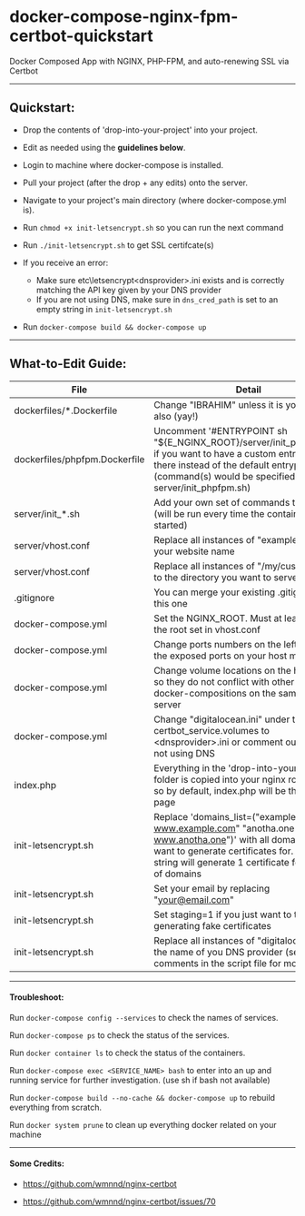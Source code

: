 # docker-compose-nginx-fpm-certbot-quickstart
 Docker Composed App with NGINX, PHP-FPM, and auto-renewing SSL via Certbot

---

## Quickstart:
- Drop the contents of 'drop-into-your-project' into your project.

- Edit as needed using the **guidelines below**.

- Login to machine where docker-compose is installed.

- Pull your project (after the drop + any edits) onto the server.

- Navigate to your project's main directory (where docker-compose.yml is).

- Run `chmod +x init-letsencrypt.sh` so you can run the next command

- Run `./init-letsencrypt.sh` to get SSL certifcate(s)

- If you receive an error:

  - Make sure etc\letsencrypt\<dnsprovider>.ini exists and is correctly matching the API key given by your DNS provider
  - If you are not using DNS, make sure in `dns_cred_path` is set to an empty string in `init-letsencrypt.sh`

- Run `docker-compose build && docker-compose up`

---

## What-to-Edit Guide:

File | Detail | Example
--- | --- | ---
dockerfiles/\*.Dockerfile | Change "IBRAHIM" unless it is your name also (yay!) | *LABEL MAINTAINER="JOHN DOE"*
dockerfiles/phpfpm.Dockerfile | Uncomment '#ENTRYPOINT sh "${E_NGINX_ROOT}/server/init_phpfpm.sh"' if you want to have a custom entrypoint there instead of the default entrypoint (command(s) would be specified in server/init_phpfpm.sh) | *ENTRYPOINT sh "${E_NGINX_ROOT}/server/init_phpfpm.sh"*
server/init_\*.sh | Add your own set of commands to be run (will be run every time the container is started) | *echo container started!*
server/vhost.conf | Replace all instances of "example.org" with your website name | *example.org*
server/vhost.conf | Replace all instances of "/my/custom/root" to the directory you want to serve | */var/www/html/public*
.gitignore | You can merge your existing .gitignore into this one | 
docker-compose.yml | Set the NGINX_ROOT. Must at least prepend the root set in vhost.conf | *NGINX_ROOT: /var/www/html*
docker-compose.yml | Change ports numbers on the left (these are the exposed ports on your host machine) | *8080:80 (if you want example.com:8080)*
docker-compose.yml | Change volume locations on the host server so they do not conflict with other running docker-compositions on the same host server | */docker/\<**MY_PROJECT**\>/volumes/nginx_logs:/var/log/nginx*
docker-compose.yml | Change "digitalocean.ini" under the certbot_service.volumes to \<dnsprovider>.ini or comment out if you are not using DNS | */etc/letsencrypt/cloudflare.ini:/etc/letsencrypt/cloudflare.ini*
index.php | Everything in the 'drop-into-your-project' folder is copied into your nginx root folder, so by default, index.php will be the home page | *put index.php in a new folder called 'public' then set NGINX root as /var/www/html and vhost.conf root as /var/www/html/public*
init-letsencrypt.sh | Replace 'domains_list=("example.com www.example.com" "anotha.one www.anotha.one")' with all domains you want to generate certificates for. Each string will generate 1 certificate for that set of domains | *domains_list=("example.com www.example.com")*
init-letsencrypt.sh | Set your email by replacing "your@email.com" | *johndoe@gmail.com*
init-letsencrypt.sh | Set staging=1 if you just want to test generating fake certificates | *staging=1*
init-letsencrypt.sh | Replace all instances of "digitalocean" with the name of you DNS provider (see comments in the script file for more details) | *cloudflare*

---

#### Troubleshoot:
Run `docker-compose config --services` to check the names of services.

Run `docker-compose ps` to check the status of the services.

Run `docker container ls` to check the status of the containers.

Run `docker-compose exec <SERVICE_NAME> bash` to enter into an up and running service for further investigation. (use sh if bash not available)

Run `docker-compose build --no-cache && docker-compose up` to rebuild everything from scratch.

Run `docker system prune` to clean up everything docker related on your machine

---

#### Some Credits:

- https://github.com/wmnnd/nginx-certbot

- https://github.com/wmnnd/nginx-certbot/issues/70
